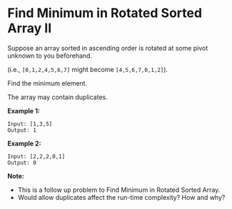 # Find Minimum in Rotated Sorted Array II

Suppose an array sorted in ascending order is rotated at some pivot unknown to you beforehand.

(i.e.,  `[0,1,2,4,5,6,7]` might become  `[4,5,6,7,0,1,2]`).

Find the minimum element.

The array may contain duplicates.

__Example 1:__

```
Input: [1,3,5]
Output: 1
```

__Example 2:__

```
Input: [2,2,2,0,1]
Output: 0
```

__Note:__

- This is a follow up problem to Find Minimum in Rotated Sorted Array.
- Would allow duplicates affect the run-time complexity? How and why?